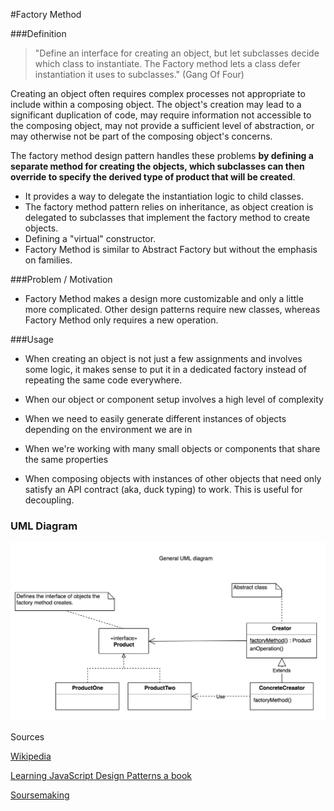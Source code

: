 #Factory Method 

###Definition 

> "Define an interface for creating an object, but let subclasses decide which class to instantiate.
   The Factory method lets a class defer instantiation it uses to subclasses." 
   (Gang Of Four)

   Creating an object often requires complex processes not appropriate to include within a composing object. 
   The object's creation may lead to a significant duplication of code, may require information not accessible to the composing object, may not provide a sufficient level of abstraction, or may otherwise not be part of the composing object's concerns.
 
   The factory method design pattern handles these problems **by defining a separate method for creating the objects, which subclasses can then override to specify the derived type of product that will be created**.
   

   + It provides a way to delegate the instantiation logic to child classes.
   + The factory method pattern relies on inheritance, as object creation is delegated to subclasses that implement the factory method to create objects.
   + Defining a "virtual" constructor.
   + Factory Method is similar to Abstract Factory but without the emphasis on families.

###Problem / Motivation
  + Factory Method makes a design more customizable and only a little more complicated. Other design patterns require new classes, whereas Factory Method only requires a new operation.
  
###Usage 
   + When creating an object is not just a few assignments and involves some logic, it makes sense to put it in a dedicated factory instead of repeating the same code everywhere.
    
   + When our object or component setup involves a high level of complexity
   
   + When we need to easily generate different instances of objects depending on the environment we are in
   
   + When we're working with many small objects or components that share the same properties
   
   + When composing objects with instances of other objects that need only satisfy an API contract (aka, duck typing) to work. This is useful for decoupling.

### UML Diagram 

   ![GeneralUML](./FactoryMethod.png)

Sources 

  [Wikipedia](https://en.wikipedia.org/wiki/Factory_method_pattern#Example_implementations)
   
  [Learning JavaScript Design Patterns a book ](https://addyosmani.com/resources/essentialjsdesignpatterns/book/#factorypatternjavascript)
  
  [Soursemaking](https://sourcemaking.com/design_patterns/factory_method)
 
   
   
  